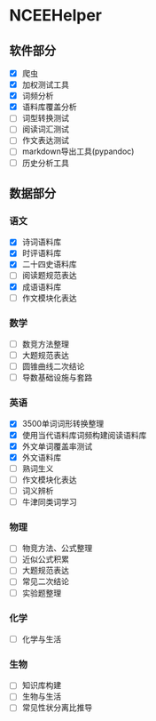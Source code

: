 # NCEEHelper

## 软件部分

- [x] 爬虫
- [x] 加权测试工具
- [x] 词频分析
- [x] 语料库覆盖分析
- [ ] 词型转换测试
- [ ] 阅读词汇测试
- [ ] 作文表达测试
- [ ] markdown导出工具(pypandoc)
- [ ] 历史分析工具

## 数据部分

### 语文

- [x] 诗词语料库
- [x] 时评语料库
- [x] 二十四史语料库
- [ ] 阅读题规范表达
- [x] 成语语料库
- [ ] 作文模块化表达

### 数学
- [ ] 数竞方法整理
- [ ] 大题规范表达
- [ ] 圆锥曲线二次结论
- [ ] 导数基础设施与套路

### 英语
- [x] 3500单词词形转换整理
- [x] 使用当代语料库词频构建阅读语料库
- [x] 外文单词覆盖率测试
- [x] 外文语料库
- [ ] 熟词生义
- [ ] 作文模块化表达
- [ ] 词义辨析
- [ ] 牛津同类词学习

### 物理
- [ ] 物竞方法、公式整理
- [ ] 近似公式积累
- [ ] 大题规范表达
- [ ] 常见二次结论
- [ ] 实验题整理

### 化学
- [ ] 化学与生活

### 生物
- [ ] 知识库构建
- [ ] 生物与生活
- [ ] 常见性状分离比推导
